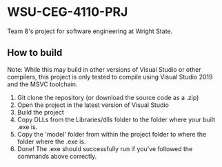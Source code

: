 # WSU-CEG-4110-PRJ
Team 8's project for software engineering at Wright State.

## How to build
Note: While this may build in other versions of Visual Studio or other compilers, this project is only tested to compile using Visual Studio 2019 and the MSVC toolchain.

1) Git clone the repository (or download the source code as a .zip)
2) Open the project in the latest version of Visual Studio
3) Build the project
4) Copy DLLs from the Libraries/dlls folder to the folder where your built .exe is.
5) Copy the 'model' folder from within the project folder to where the folder where the .exe is.
6) Done! The .exe should successfully run if you've followed the commands above correctly.

